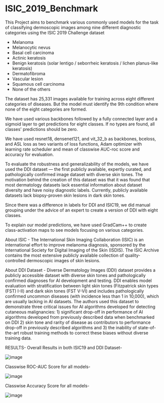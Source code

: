 # ISIC_2019_Benchmark

This Project aims to benchmark various commonly used models for the task of classifying dermoscopic images among nine different diagnostic categories using the ISIC 2019 Challenge dataset

- Melanoma
- Melanocytic nevus
- Basal cell carcinoma
- Actinic keratosis
- Benign keratosis (solar lentigo / seborrheic keratosis / lichen planus-like keratosis)
- Dermatofibroma
- Vascular lesion
- Squamous cell carcinoma
- None of the others

The dataset has 25,331 images available for training across eight different categories of diseases. But the model must identify the 9th condition where none of the eight categories are formed.

We have used various backbones followed by a fully connected layer and a sigmoid layer to get predictions for eight classes. If no types are found, all classes' predictions should be zero.

We have used resnet18, densenet121, and vit_32_b as backbones, bceloss, and ASL loss as two variants of loss functions, Adam optimizer with learning rate scheduler and mean of classwise AUC-roc score and accuracy for evaluation.

To evaluate the robustness and generalizability of the models, we have used the DDI dataset — the first publicly available, expertly curated, and pathologically confirmed image dataset with diverse skin tones. The motivation behind the creation of this dataset was that it was found that most dermatology datasets lack essential information about dataset diversity and have noisy diagnostic labels. Currently, publicly available datasets lack biopsy-proven skin lesions in dark skin tones.

Since there was a difference in labels for DDI and ISIC19, we did manual grouping under the advice of an expert to create a version of DDI with eight classes.

To explain our model predictions, we have used GradCam++ to create class-activation maps to see models focusing on various categories.



About ISIC - The International Skin Imaging Collaboration (ISIC)  is an international effort to improve melanoma diagnosis, sponsored by the International Society for Digital Imaging of the Skin (ISDIS). The ISIC Archive  contains the most extensive publicly available collection of quality-controlled dermoscopic images of skin lesions.

About DDI Dataset - Diverse Dermatology Images (DDI) dataset provides a publicly accessible dataset with diverse skin tones and pathologically confirmed diagnoses for AI development and testing. DDI enables model evaluation with stratification between light skin tones (Fitzpatrick skin types (FST) I-II) and dark skin tones (FST V-VI) and includes pathologically confirmed uncommon diseases (with incidence less than 1 in 10,000), which are usually lacking in AI datasets. The authors used this dataset to demonstrate three critical issues for AI algorithms developed for detecting cutaneous malignancies: 1) significant drop-off in performance of AI algorithms developed from previously described data when benchmarked on DDI 2) skin tone and rarity of disease as contributors to performance drop-off in previously described algorithms and 3) the inability of state-of-the-art robust training methods to correct these biases without diverse training data.


RESULTS-
Overall Results in both ISIC19 and DDI Dataset-

![image](https://user-images.githubusercontent.com/72119231/181760598-88ac93a9-6b61-4b84-8057-56ec3ed8f5dd.png)

Classwise ROC-AUC Score for all models-

![image](https://user-images.githubusercontent.com/72119231/181761302-64607e97-7403-431b-8e3c-790c5882dd94.png)


Classwise Accuracy Score for all models-

![image](https://user-images.githubusercontent.com/72119231/181761823-2177bee9-0aae-46a4-887d-cd887af26fb4.png)
